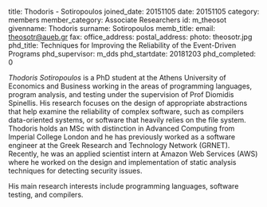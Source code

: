 title: Thodoris - Sotiropoulos
joined_date: 20151105
date: 20151105
category: members 
member_category: Associate Researchers
id: m_theosot
givenname: Thodoris
surname: Sotiropoulos
memb_title: 
email: theosotr@aueb.gr
fax: 
office_address: 
postal_address: 
photo: theosotr.jpg
phd_title: Techniques for Improving the Reliability of the Event-Driven Programs
phd_supervisor: m_dds
phd_startdate: 20181203
phd_completed: 0

_Thodoris Sotiropoulos_ is a PhD student at the Athens University of Economics and Business
working in the areas of programming languages, program analysis, and testing under the
supervision of Prof Diomidis Spinellis. His research focuses on the design of appropriate
abstractions that help examine the reliability of complex software, such as compilers
data-oriented systems, or software that heavily relies on the file system. Thodoris holds an
MSc with distinction in Advanced Computing from Imperial College London and he has previously
worked as a software engineer at the Greek Research and Technology Network (GRNET). Recently,
he was an applied scientist intern at Amazon Web Services (AWS) where he worked on the design
and implementation of static analysis techniques for detecting security issues.

His main research interests include programming languages,
software testing,
and compilers.
